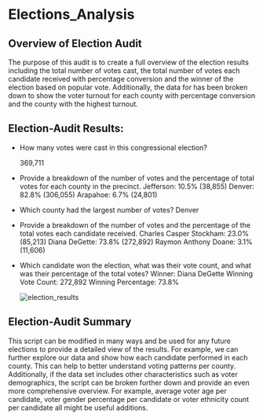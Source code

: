 # Elections_Analysis
## Overview of Election Audit
The purpose of this audit is to create a full overview of the election results including the total number of votes cast, the total number of votes each candidate received with percentage conversion and the winner of the election based on popular vote. Additionally, the data for has been broken down to show the voter turnout for each county with percentage conversion and the county with the highest turnout.

## Election-Audit Results:
* How many votes were cast in this congressional election? 

  369,711
  
* Provide a breakdown of the number of votes and the percentage of total votes for each county in the precinct.
  Jefferson: 10.5% (38,855)
  Denver: 82.8% (306,055)
  Arapahoe: 6.7% (24,801)
* Which county had the largest number of votes?
  Denver
* Provide a breakdown of the number of votes and the percentage of the total votes each candidate received.
  Charles Casper Stockham: 23.0% (85,213)
  Diana DeGette: 73.8% (272,892)
  Raymon Anthony Doane: 3.1% (11,606)
* Which candidate won the election, what was their vote count, and what was their percentage of the total votes?
  Winner: Diana DeGette
  Winning Vote Count: 272,892
  Winning Percentage: 73.8%
  
  ![election_results](https://user-images.githubusercontent.com/110862261/187820329-527c80f5-53ed-4eef-8f00-4510d1c94105.png)

## Election-Audit Summary
This script can be modified in many ways and be used for any future elections to provide a detailed view of the results. For example, we can further explore our data and show how each candidate performed in each county. This can help to better understand voting patterns per county. Additionally, if the data set includes other characteristics such as voter demographics, the script can be broken further down and provide an even more comprehensive overview. For example, average voter age per candidate, voter gender percentage per candidate or voter ethnicity count per candidate all might be useful additions. 

